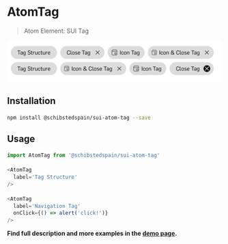 # AtomTag

> Atom Element: SUI Tag

![](./assets/screenshot.png)

## Installation

```sh
npm install @schibstedspain/sui-atom-tag --save
```

## Usage

```js
import AtomTag from '@schibstedspain/sui-atom-tag'

<AtomTag
  label='Tag Structure'
/>

<AtomTag
  label='Navigation Tag'
  onClick={() => alert('click!')}
/>
```

**Find full description and more examples in the [demo page](https://sui-components.now.sh/workbench/atom/tag).**
